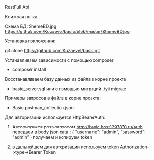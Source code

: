 RestFull Api

Книжная полка

Схема БД: ShemeBD.jpg
https://github.com/Kuzaevel/basic/blob/master/ShemeBD.jpg


Установка приложения:

git clone https://github.com/Kuzaevel/basic.git

Устанавливаем зависимости с помощью composer
- composer install

Восстанавливаем базу данных из файла в корне проекта
- basic_server.sql 
или с помощью миграций
./yii migrate


Примеры запросов в файле в корне проекта:
- Basic.postman_collection.json



Для авторизации используется HttpBearerAuth:
1) Авторизуемся post-запросом http://basic.host1297870.ru/auth
передаем в body json data : 
{
    "username": "admin",
    "password": "admin"
}
получаем и копируем token

2) в дальнейшем для авторизации используем token
Authorization->type->Bearer Token

